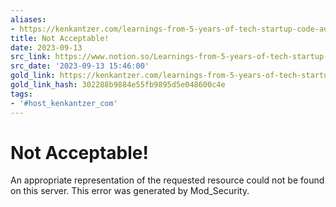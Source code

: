 ```yaml
---
aliases:
- https://kenkantzer.com/learnings-from-5-years-of-tech-startup-code-audits/
title: Not Acceptable!
date: 2023-09-13
src_link: https://www.notion.so/Learnings-from-5-years-of-tech-startup-code-audits-Ken-Kantzer-s-Blog-6244093334274bb69eb9f3a11ae8c389
src_date: '2023-09-13 15:46:00'
gold_link: https://kenkantzer.com/learnings-from-5-years-of-tech-startup-code-audits/
gold_link_hash: 302288b9884e55fb9895d5e048600c4e
tags:
- '#host_kenkantzer_com'
---
```


Not Acceptable!
===============

An appropriate representation of the requested resource could not be found on this server. This error was generated by Mod\_Security.